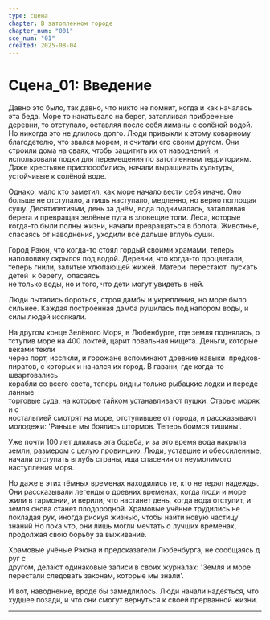 ```yaml
---
type: сцена
chapter: В затопленном городе
chapter_num: "001"
sce_num: "01"
created: 2025-08-04
---
```


# Сцена_01: Введение

Давно это было, так давно, что никто не помнит, когда и как началась эта беда. Море то накатывало на берег, затапливая прибрежные деревни, то отступало, оставляя после себя лиманы с солёной водой. Но никогда это не длилось долго. Люди привыкли к этому коварному благодетелю, что звался морем, и считали его своим другом. Они строили дома на сваях, чтобы защитить их от наводнений, и использовали лодки для перемещения по затопленным территориям. Даже крестьяне приспособились,  начали выращивать культуры, устойчивые к солёной воде.

Однако, мало кто заметил, как море начало вести себя иначе. Оно больше не отступало, а лишь наступало, медленно, но верно поглощая сушу. Десятилетиями, день за днём, вода поднималась, затапливая берега и превращая зелёные луга в зловещие топи. Леса, которые когда-то были полны жизни, начали превращаться в болота. Животные, спасаясь от наводнения, уходили всё дальше вглубь суши. 

Город Рэюн, что когда-то стоял гордый своими храмами, теперь наполовину скрылся под водой. Деревни, что когда-то процветали, теперь гнили, залитые хлюпающей жижей. Матери  перестают  пускать  детей  к берегу,  опасаясь  не только воды, но и того, что дети могут увидеть в ней. 

Люди пытались бороться, строя дамбы и укрепления, но море было сильнее. Каждая построенная дамба рушилась под напором воды, и силы людей иссякали.

На другом конце Зелёного Моря, в Любенбурге, где земля поднялась, отступив море на 400 локтей, царит повальная нищета. Деньги, которые веками текли  через порт, иссякли, и горожане вспоминают древние навыки  предков-пиратов, с которых и начался их город. В гавани, где когда-то  швартовались  корабли со всего света, теперь видны только рыбацкие лодки и переделанные торговые суда, на которые тайком устанавливают пушки. Старые моряки с  ностальгией смотрят на море, отступившее от города, и рассказывают  молодежи: 'Раньше мы боялись штормов. Теперь боимся тишины'.

Уже почти 100 лет  длилась эта борьба, и за это время вода накрыла земли, размером с целую провинцию. Люди, уставшие и обессиленные, начали отступать вглубь страны, ища спасения от неумолимого наступления моря.

Но даже в этих тёмных временах находились те, кто не терял надежды. Они рассказывали легенды о древних временах, когда люди и море жили в гармонии, и верили, что настанет день, когда вода отступит, и земля снова станет плодородной. Храмовые учёные трудились не покладая рук, иногда рискуя жизнью, чтобы найти новую частицу знаний Но пока что, они лишь могли мечтать о лучших временах, продолжая свою борьбу за выживание.

Храмовые учёные Рэюна и предсказатели Любенбурга, не сообщаясь друг с другом, делают одинаковые записи в своих журналах: 'Земля и море  перестали следовать законам, которые мы знали'.

И вот, наводнение, вроде бы замедлилось. Люди начали надеяться, что худшее позади, и что они смогут вернуться к своей прерванной жизни.

---
